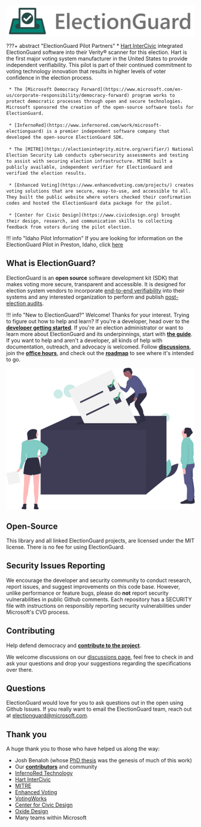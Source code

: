 #

![Microsoft Defending Democracy Program: ElectionGuard][election-guard-banner]

???+ abstract "ElectionGuard Pilot Partners"
     * [Hart InterCivic](https://www.hartintercivic.com/hart-and-microsoft-announce-partnership-to-make-elections-more-secure-verifiable/) integrated ElectionGuard software into their Verity® scanner for this election. Hart is the first major voting system manufacturer in the United States to provide independent verifiability. This pilot is part of their continued commitment to voting technology innovation that results in higher levels of voter confidence in the election process. 
     
     * The [Microsoft Democracy Forward](https://www.microsoft.com/en-us/corporate-responsibility/democracy-forward) program works to protect democratic processes through open and secure technologies. Microsoft sponsored the creation of the open-source software tools for ElectionGuard.   
     
     * [InfernoRed](https://www.infernored.com/work/microsoft-electionguard) is a premier independent software company that developed the open-source ElectionGuard SDK. 
     
     * The [MITRE](https://electionintegrity.mitre.org/verifier/) National Election Security Lab conducts cybersecurity assessments and testing to assist with securing election infrastructure. MITRE built a publicly available, independent verifier for ElectionGuard and verified the election results. 
     
     * [Enhanced Voting](https://www.enhancedvoting.com/projects/) creates voting solutions that are secure, easy-to-use, and accessible to all. They built the public website where voters checked their confirmation codes and hosted the ElectionGuard data package for the pilot.  
     
     * [Center for Civic Design](https://www.civicdesign.org) brought their design, research, and communication skills to collecting feedback from voters during the pilot election. 

!!! info "Idaho Pilot Information"
    If you are looking for information on the ElectionGuard Pilot in Preston, Idaho, click [here][IdahoPage]

## What is ElectionGuard?

ElectionGuard is an **open source** software development kit (SDK) that makes voting more secure, transparent and accessible. It is designed for election system vendors to incorporate [end-to-end verifiability][glossary-end-to-end-verifiable] into their systems and any interested organization to perform and publish [post-election audits][glossary-post-election-audit].

!!! info "New to ElectionGuard?"
    Welcome! Thanks for your interest. Trying to figure out how to help and learn? If you're a developer, head over to the [**developer getting started**][develop-getting-started]. If you're an election administrator or want to learn more about ElectionGuard and its underpinnings, start with [**the guide**][configure-an-election]. If you want to help and aren't a developer, all kinds of help with documentation, outreach, and advocacy is welcomed. Follow [**discussions**][election-guard-discussions], join the [**office hours**][weekly-office-hours], and check out the [**roadmap**][roadmap] to see where it's intended to go.

![Voting][casting-ballot]

## Open-Source

This library and all linked ElectionGuard projects, are licensed under the MIT license. There is no fee for using ElectionGuard.

## Security Issues Reporting

We encourage the developer and security community to conduct research, report issues, and suggest improvements on this code base. However, unlike performance or feature bugs, please do **not** report security vulnerabilities in public Github comments. Each repository has a SECURITY file with instructions on responsibly reporting security vulnerabilities under Microsoft's CVD process.

## Contributing

Help defend democracy and **[contribute to the project][contribute-index]**.

We welcome discussions on our [discussions page][election-guard-discussions], feel free to check in and ask your questions and drop your suggestions regarding the specifications over there.

## Questions

ElectionGuard would love for you to ask questions out in the open using Github Issues. If you really want to email the ElectionGuard team, reach out at [electionguard@microsoft.com][election-guard-email].

## Thank you

A huge thank you to those who have helped us along the way:

- Josh Benaloh (whose [PhD thesis][verifiable-search-ballot-elections-paper] was the genesis of much of this work)
- Our [**contributors**][contribute-index] and community
- [InfernoRed Technology][infernored]
- [Hart InterCivic](https://www.hartintercivic.com/)
- [MITRE](https://www.mitre.org/)
- [Enhanced Voting](https://www.enhancedvoting.com/)
- [VotingWorks][voting-works]
- [Center for Civic Design][center-for-civic-design]
- [Oxide Design][oxide-design]
- Many teams within Microsoft

<!-- Links -->
[election-guard-banner]: images/electionguard-banner.svg "ElectionGuard banner"
[IdahoPage]: events/Idaho_Pilot_2022.md "Pilot Site"
[casting-ballot]: images/undraw/voting.svg "Image of people casting ballots"

[election-guard-discussions]: https://github.com/microsoft/electionguard/discussions "ElectionGuard Discussions page"
[election-guard-email]: mailto:electionguard@microsoft.com "electionguard@microsoft.com"
[weekly-office-hours]: https://github.com/microsoft/electionguard/discussions/78
[verifiable-search-ballot-elections-paper]: https://www.microsoft.com/en-us/research/publication/verifiable-secret-ballot-elections/ "Verifiable Secret-Ballot Elections - Microsoft Research, Josh Benaloh"
[infernored]: https://infernored.com/ "InfernoRed"
[voting-works]: https://voting.works/ "Voting works - Elections you can trust"
[center-for-civic-design]: https://civicdesign.org/ "Center for Civic Design"
[oxide-design]: https://oxidedesign.com/ "Oxide Design"

[contribute-index]: contribute/index.md "Contributors"
[glossary-end-to-end-verifiable]: overview/Glossary/#end-to-end-verifiable-elections "End-to-End Verifiable Elections"
[glossary-post-election-audit]: overview/Glossary/#post-election-audit "Post-election audit"
[develop-getting-started]: develop/Getting_Started.md "Developer - Getting Started"
[configure-an-election]: basics/steps/0_Configure_Election.md "Configure an Election"
[roadmap]: overview/Roadmap.md "ElectionGuard - Roadmap"